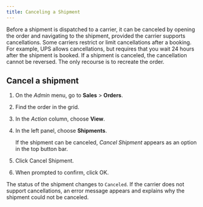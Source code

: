 ```yaml
---
title: Canceling a Shipment
---
```


Before a shipment is dispatched to a carrier, it can be canceled by opening the order and navigating to the shipment, provided the carrier supports cancellations. Some carriers restrict or limit cancellations after a booking. For example, UPS allows cancellations, but requires that you wait 24 hours after the shipment is booked. If a shipment is canceled, the cancellation cannot be reversed. The only recourse is to recreate the order.

## Cancel a shipment

1. On the _Admin_ menu, go to **Sales** > **Orders**.

1. Find the order in the grid.

1. In the _Action_ column, choose **View**.

1. In the left panel, choose **Shipments**.

   If the shipment can be canceled, _Cancel Shipment_ appears as an option in the top button bar.

1. Click <span class="btn">Cancel Shipment</span>.

1. When prompted to confirm, click <span class="btn">OK</span>.

The status of the shipment changes to `Canceled`. If the carrier does not support cancellations, an error message appears and explains why the shipment could not be canceled.
